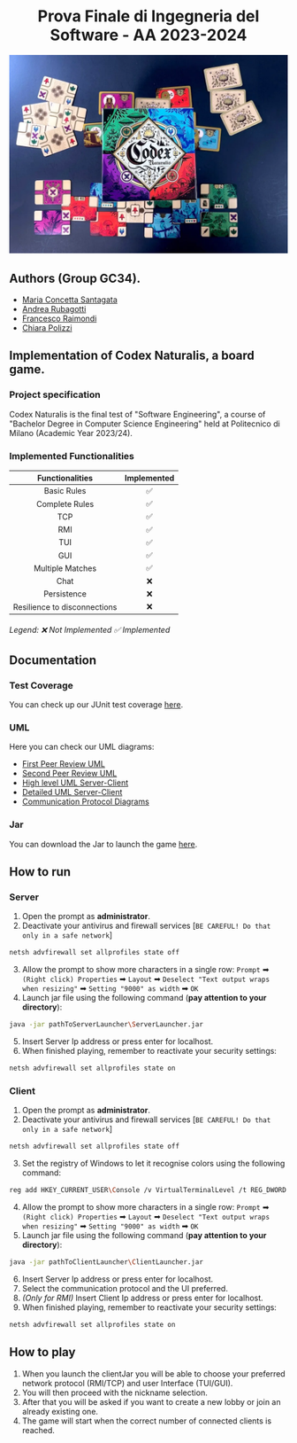 <h1 align="center"> Prova Finale di Ingegneria del Software - AA 2023-2024 </h1>

![Loading.png](PROGETTO%2Fsrc%2Fmain%2Fresources%2Fimages%2Fothers%2FLoading.png)
## Authors (Group GC34).
- [Maria Concetta Santagata](https://github.com/mariaconcetta03)
- [Andrea Rubagotti](https://github.com/Ruba750)
- [Francesco Raimondi](https://github.com/FraRai02)
- [Chiara Polizzi](https://github.com/chiararaihc)
## Implementation of Codex Naturalis, a board game.
### Project specification
Codex Naturalis is the final test of "Software Engineering", a course of "Bachelor Degree in Computer Science Engineering" held at Politecnico di Milano (Academic Year 2023/24).
### Implemented Functionalities
|       Functionalities        | Implemented        |
|:----------------------------:| :-------------:    |
|         Basic Rules          | ✅ |
|        Complete Rules        | ✅ |
|             TCP              | ✅ |
|             RMI              | ✅ |
|             TUI              | ✅ |
|             GUI              | ✅ |
|       Multiple Matches       | ✅ |
|             Chat             | ❌ |
|         Persistence          | ❌ |
| Resilience to disconnections | ❌    |
###### Legend: ❌ Not Implemented     ✅ Implemented
## Documentation
### Test Coverage
You can check up our JUnit test coverage [here](Deliverables%2FTEST%20COVERAGE%2FtestCoverage.png).
### UML
Here you can check our UML diagrams:
- [First Peer Review UML](Deliverables%2FFILES%20CONSEGNATI%2026-03%2FUML_v3.jpg)
- [Second Peer Review UML](Deliverables%2FFILES%20CONSEGNATI%2006-05%2022_45)
- [High level UML Server-Client](Deliverables%2FUMLs%2FUML%20ALTO%20LIVELLO.png)
- [Detailed UML Server-Client](Deliverables%2FUMLs%2FUML%20DETTAGLIO.png)
- [Communication Protocol Diagrams](Deliverables%2FNETWORK%20SEQUENCE%20DIAGRAMS)
### Jar
You can download the Jar to launch the game [here](Deliverables%2FJAR).
## How to run
### Server
1. Open the prompt as **administrator**.
2. Deactivate your antivirus and firewall services 
[```BE CAREFUL! Do that only in a safe network```]
```bash
netsh advfirewall set allprofiles state off
```
3. Allow the prompt to show more characters in a single row: ```Prompt``` ➡ ```(Right click) Properties``` ➡ ```Layout``` ➡ ```Deselect "Text output wraps when resizing"``` ➡ ```Setting "9000" as width``` ➡ ```OK```
4. Launch jar file using the following command (**pay attention to your directory**): 
```bash
java -jar pathToServerLauncher\ServerLauncher.jar
```
5. Insert Server Ip address or press enter for localhost.
6. When finished playing, remember to reactivate your security settings:
```bash
netsh advfirewall set allprofiles state on
```
### Client
1. Open the prompt as **administrator**.
2. Deactivate your antivirus and firewall services
      [```BE CAREFUL! Do that only in a safe network```]
```bash
netsh advfirewall set allprofiles state off
```
3. Set the registry of Windows to let it recognise colors using the following command:
```bash
reg add HKEY_CURRENT_USER\Console /v VirtualTerminalLevel /t REG_DWORD /d 1
```
4. Allow the prompt to show more characters in a single row: ```Prompt``` ➡ ```(Right click) Properties``` ➡ ```Layout``` ➡ ```Deselect "Text output wraps when resizing"``` ➡ ```Setting "9000" as width``` ➡ ```OK```
5. Launch jar file using the following command (**pay attention to your directory**):
```bash
java -jar pathToClientLauncher\ClientLauncher.jar
```
6. Insert Server Ip address or press enter for localhost.
7. Select the communication protocol and the UI preferred.
8. _(Only for RMI)_ Insert Client Ip address or press enter for localhost.
9. When finished playing, remember to reactivate your security settings:
```bash
netsh advfirewall set allprofiles state on
```

## How to play
1. When you launch the clientJar you will be able to choose your preferred network protocol (RMI/TCP) and user Interface (TUI/GUI).
2. You will then proceed with the nickname selection.
3. After that you will be asked if you want to create a new lobby or join an already existing one.
4. The game will start when the correct number of connected clients is reached.



